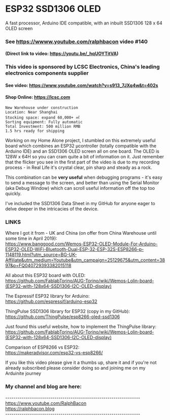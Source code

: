 # ESP32 SSD1306 OLED
A fast processor, Arduino IDE compatible, with an inbuilt SSD1306 128 x 64 OLED screen

### See https://wwww.youtube.com/ralphbacon video #140
#### (Direct link to video: https://youtu.be/_hqUOYTitVA)

### This video is sponsored by LCSC Electronics, China's leading electronics components supplier
#### See video: https://www.youtube.com/watch?v=s913_7JXq4w&t=402s  
#### Shop Online: https://lcsc.com
```
New Warehouse under construction
Location: Near Shanghai
Stocking space: expand 60,000+ ㎡
Sorting equipment: Fully automatic
Total Investment: 500 million RMB
1.5 hrs ready for shipping
```

Working on my Home Alone project, I stumbled on this extremely useful board which combines an ESP32 µcontroller (totally compatible with the Arduino IDE) and an SSD1306 OLED screen all on one board. The OLED is 128W x 64H so you can cram quite a bit of information on it. Just remember that the flicker you see in the first part of the video is due to my recording process - in Real Life it's crystal clear, pin sharp and steady as a rock.

This combination can be **very useful** when debugging programs - it's easy to send a message to the screen, and better than using the Serial Monitor (aka Debug Window) which can scroll useful information off the top too quickly.

I've included the SSD1306 Data Sheet in my GitHub for anyone eager to delve deeper in the intricacies of the device.

### LINKS

Where I got it from - UK and China (on offer from China Warehouse until some time in April 2019):   
https://www.banggood.com/Wemos-ESP32-OLED-Module-For-Arduino-ESP32-OLED-WiFi-Bluetooth-Dual-ESP-32-ESP-32S-ESP8266-p-1148119.html?utm_source=BG-UK-Affiliate&utm_medium=Youtube&utm_campaign=25129675&utm_content=3897&p=FQ040729393382015118

All about this ESP32 board with OLED:  
https://github.com/FablabTorino/AUG-Torino/wiki/Wemos-Lolin-board-(ESP32-with-128x64-SSD1306-I2C-OLED-display)

The Espressif ESP32 library for Arduino:  
https://github.com/espressif/arduino-esp32  

ThingPulse SSD1306 library for ESP32 (copy in my GitHub):  
https://github.com/ThingPulse/esp8266-oled-ssd1306

Just found this useful website, how to implement the ThingPulse library:  
https://github.com/FablabTorino/AUG-Torino/wiki/Wemos-Lolin-board-(ESP32-with-128x64-SSD1306-I2C-OLED-display)

Comparison of ESP8266 vs ESP32:  
https://makeradvisor.com/esp32-vs-esp8266/

If you like this video please give it a thumbs up, share it and if you're not already subscribed please consider doing so and joining me on my Arduinite journey

### My channel and blog are here:  
\------------------------------------------------------------------  
https://www.youtube.com/RalphBacon  
https://ralphbacon.blog  
\------------------------------------------------------------------  
